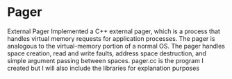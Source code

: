 # Pager
External Pager 
Implemented a C++ external pager, which is a process that handles virtual memory requests for application processes. The pager is analogous to the virtual-memory portion of a normal OS. The pager handles space creation, read and write faults, address space destruction, and simple argument passing between spaces. pager.cc is the program I created but I will also include the libraries for explanation purposes

